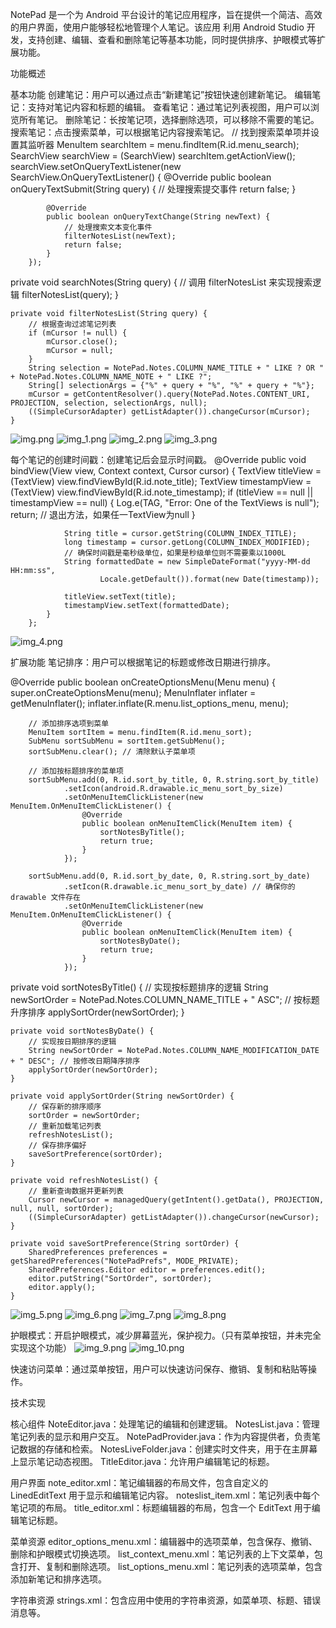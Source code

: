 NotePad 是一个为 Android 平台设计的笔记应用程序，旨在提供一个简洁、高效的用户界面，使用户能够轻松地管理个人笔记。该应用
利用 Android Studio 开发，支持创建、编辑、查看和删除笔记等基本功能，同时提供排序、护眼模式等扩展功能。

功能概述

基本功能
创建笔记：用户可以通过点击“新建笔记”按钮快速创建新笔记。
编辑笔记：支持对笔记内容和标题的编辑。
查看笔记：通过笔记列表视图，用户可以浏览所有笔记。
删除笔记：长按笔记项，选择删除选项，可以移除不需要的笔记。
搜索笔记：点击搜索菜单，可以根据笔记内容搜索笔记。
// 找到搜索菜单项并设置其监听器
MenuItem searchItem = menu.findItem(R.id.menu_search);
SearchView searchView = (SearchView) searchItem.getActionView();
searchView.setOnQueryTextListener(new SearchView.OnQueryTextListener() {
@Override
public boolean onQueryTextSubmit(String query) {
// 处理搜索提交事件
return false;
}

            @Override
            public boolean onQueryTextChange(String newText) {
                // 处理搜索文本变化事件
                filterNotesList(newText);
                return false;
            }
        });
private void searchNotes(String query) {
// 调用 filterNotesList 来实现搜索逻辑
filterNotesList(query);
}

    private void filterNotesList(String query) {
        // 根据查询过滤笔记列表
        if (mCursor != null) {
            mCursor.close();
            mCursor = null;
        }
        String selection = NotePad.Notes.COLUMN_NAME_TITLE + " LIKE ? OR " + NotePad.Notes.COLUMN_NAME_NOTE + " LIKE ?";
        String[] selectionArgs = {"%" + query + "%", "%" + query + "%"};
        mCursor = getContentResolver().query(NotePad.Notes.CONTENT_URI, PROJECTION, selection, selectionArgs, null);
        ((SimpleCursorAdapter) getListAdapter()).changeCursor(mCursor);
    }
![img.png](img.png)
![img_1.png](img_1.png)
![img_2.png](img_2.png)
![img_3.png](img_3.png)






每个笔记的创建时间戳：创建笔记后会显示时间戳。
@Override
public void bindView(View view, Context context, Cursor cursor) {
TextView titleView = (TextView) view.findViewById(R.id.note_title);
TextView timestampView = (TextView) view.findViewById(R.id.note_timestamp);
if (titleView == null || timestampView == null) {
Log.e(TAG, "Error: One of the TextViews is null");
return; // 退出方法，如果任一TextView为null
}

                String title = cursor.getString(COLUMN_INDEX_TITLE);
                long timestamp = cursor.getLong(COLUMN_INDEX_MODIFIED);
                // 确保时间戳是毫秒级单位，如果是秒级单位则不需要乘以1000L
                String formattedDate = new SimpleDateFormat("yyyy-MM-dd HH:mm:ss",
                        Locale.getDefault()).format(new Date(timestamp));

                titleView.setText(title);
                timestampView.setText(formattedDate);
            }
        };
![img_4.png](img_4.png)


扩展功能
笔记排序：用户可以根据笔记的标题或修改日期进行排序。

@Override
public boolean onCreateOptionsMenu(Menu menu) {
super.onCreateOptionsMenu(menu);
MenuInflater inflater = getMenuInflater();
inflater.inflate(R.menu.list_options_menu, menu);

        // 添加排序选项到菜单
        MenuItem sortItem = menu.findItem(R.id.menu_sort);
        SubMenu sortSubMenu = sortItem.getSubMenu();
        sortSubMenu.clear(); // 清除默认子菜单项

        // 添加按标题排序的菜单项
        sortSubMenu.add(0, R.id.sort_by_title, 0, R.string.sort_by_title)
                .setIcon(android.R.drawable.ic_menu_sort_by_size)
                .setOnMenuItemClickListener(new MenuItem.OnMenuItemClickListener() {
                    @Override
                    public boolean onMenuItemClick(MenuItem item) {
                        sortNotesByTitle();
                        return true;
                    }
                });

        sortSubMenu.add(0, R.id.sort_by_date, 0, R.string.sort_by_date)
                .setIcon(R.drawable.ic_menu_sort_by_date) // 确保你的 drawable 文件存在
                .setOnMenuItemClickListener(new MenuItem.OnMenuItemClickListener() {
                    @Override
                    public boolean onMenuItemClick(MenuItem item) {
                        sortNotesByDate();
                        return true;
                    }
                });
private void sortNotesByTitle() {
// 实现按标题排序的逻辑
String newSortOrder = NotePad.Notes.COLUMN_NAME_TITLE + " ASC"; // 按标题升序排序
applySortOrder(newSortOrder);
}

    private void sortNotesByDate() {
        // 实现按日期排序的逻辑
        String newSortOrder = NotePad.Notes.COLUMN_NAME_MODIFICATION_DATE + " DESC"; // 按修改日期降序排序
        applySortOrder(newSortOrder);
    }

    private void applySortOrder(String newSortOrder) {
        // 保存新的排序顺序
        sortOrder = newSortOrder;
        // 重新加载笔记列表
        refreshNotesList();
        // 保存排序偏好
        saveSortPreference(sortOrder);
    }

    private void refreshNotesList() {
        // 重新查询数据并更新列表
        Cursor newCursor = managedQuery(getIntent().getData(), PROJECTION, null, null, sortOrder);
        ((SimpleCursorAdapter) getListAdapter()).changeCursor(newCursor);
    }

    private void saveSortPreference(String sortOrder) {
        SharedPreferences preferences = getSharedPreferences("NotePadPrefs", MODE_PRIVATE);
        SharedPreferences.Editor editor = preferences.edit();
        editor.putString("SortOrder", sortOrder);
        editor.apply();
    }
![img_5.png](img_5.png)
![img_6.png](img_6.png)
![img_7.png](img_7.png)
![img_8.png](img_8.png)




护眼模式：开启护眼模式，减少屏幕蓝光，保护视力。（只有菜单按钮，并未完全实现这个功能）
![img_9.png](img_9.png)
![img_10.png](img_10.png)



快速访问菜单：通过菜单按钮，用户可以快速访问保存、撤销、复制和粘贴等操作。


技术实现

核心组件
NoteEditor.java：处理笔记的编辑和创建逻辑。
NotesList.java：管理笔记列表的显示和用户交互。
NotePadProvider.java：作为内容提供者，负责笔记数据的存储和检索。
NotesLiveFolder.java：创建实时文件夹，用于在主屏幕上显示笔记动态视图。
TitleEditor.java：允许用户编辑笔记的标题。

用户界面
note_editor.xml：笔记编辑器的布局文件，包含自定义的 LinedEditText 用于显示和编辑笔记内容。
noteslist_item.xml：笔记列表中每个笔记项的布局。
title_editor.xml：标题编辑器的布局，包含一个 EditText 用于编辑笔记标题。

菜单资源
editor_options_menu.xml：编辑器中的选项菜单，包含保存、撤销、删除和护眼模式切换选项。
list_context_menu.xml：笔记列表的上下文菜单，包含打开、复制和删除选项。
list_options_menu.xml：笔记列表的选项菜单，包含添加新笔记和排序选项。

字符串资源
strings.xml：包含应用中使用的字符串资源，如菜单项、标题、错误消息等。